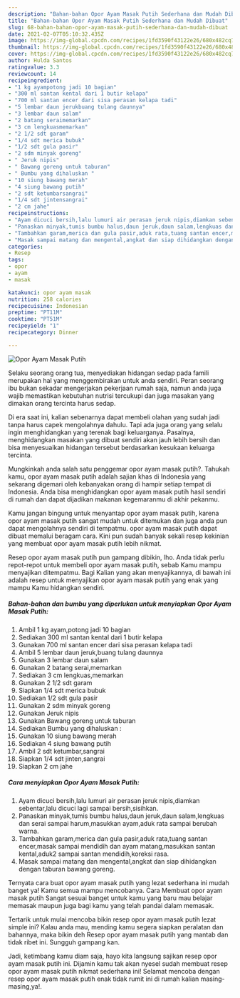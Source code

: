 ```yaml
---
description: "Bahan-bahan Opor Ayam Masak Putih Sederhana dan Mudah Dibuat"
title: "Bahan-bahan Opor Ayam Masak Putih Sederhana dan Mudah Dibuat"
slug: 68-bahan-bahan-opor-ayam-masak-putih-sederhana-dan-mudah-dibuat
date: 2021-02-07T05:10:32.435Z
image: https://img-global.cpcdn.com/recipes/1fd3590f43122e26/680x482cq70/opor-ayam-masak-putih-foto-resep-utama.jpg
thumbnail: https://img-global.cpcdn.com/recipes/1fd3590f43122e26/680x482cq70/opor-ayam-masak-putih-foto-resep-utama.jpg
cover: https://img-global.cpcdn.com/recipes/1fd3590f43122e26/680x482cq70/opor-ayam-masak-putih-foto-resep-utama.jpg
author: Hulda Santos
ratingvalue: 3.3
reviewcount: 14
recipeingredient:
- "1 kg ayampotong jadi 10 bagian"
- "300 ml santan kental dari 1 butir kelapa"
- "700 ml santan encer dari sisa perasan kelapa tadi"
- "5 lembar daun jerukbuang tulang daunnya"
- "3 lembar daun salam"
- "2 batang seraimemarkan"
- "3 cm lengkuasmemarkan"
- "2 1/2 sdt garam"
- "1/4 sdt merica bubuk"
- "1/2 sdt gula pasir"
- "2 sdm minyak goreng"
- " Jeruk nipis"
- " Bawang goreng untuk taburan"
- " Bumbu yang dihaluskan "
- "10 siung bawang merah"
- "4 siung bawang putih"
- "2 sdt ketumbarsangrai"
- "1/4 sdt jintensangrai"
- "2 cm jahe"
recipeinstructions:
- "Ayam dicuci bersih,lalu lumuri air perasan jeruk nipis,diamkan sebentar,lalu dicuci lagi sampai bersih,sisihkan."
- "Panaskan minyak,tumis bumbu halus,daun jeruk,daun salam,lengkuas dan serai sampai harum,masukkan ayam,aduk rata sampai berubah warna."
- "Tambahkan garam,merica dan gula pasir,aduk rata,tuang santan encer,masak sampai mendidih dan ayam matang,masukkan santan kental,aduk2 sampai santan mendidih,koreksi rasa."
- "Masak sampai matang dan mengental,angkat dan siap dihidangkan dengan taburan bawang goreng."
categories:
- Resep
tags:
- opor
- ayam
- masak

katakunci: opor ayam masak 
nutrition: 258 calories
recipecuisine: Indonesian
preptime: "PT11M"
cooktime: "PT51M"
recipeyield: "1"
recipecategory: Dinner

---
```



![Opor Ayam Masak Putih](https://img-global.cpcdn.com/recipes/1fd3590f43122e26/680x482cq70/opor-ayam-masak-putih-foto-resep-utama.jpg)

Selaku seorang orang tua, menyediakan hidangan sedap pada famili merupakan hal yang menggembirakan untuk anda sendiri. Peran seorang ibu bukan sekadar mengerjakan pekerjaan rumah saja, namun anda juga wajib memastikan kebutuhan nutrisi tercukupi dan juga masakan yang dimakan orang tercinta harus sedap.

Di era  saat ini, kalian sebenarnya dapat membeli olahan yang sudah jadi tanpa harus capek mengolahnya dahulu. Tapi ada juga orang yang selalu ingin menghidangkan yang terenak bagi keluarganya. Pasalnya, menghidangkan masakan yang dibuat sendiri akan jauh lebih bersih dan bisa menyesuaikan hidangan tersebut berdasarkan kesukaan keluarga tercinta. 



Mungkinkah anda salah satu penggemar opor ayam masak putih?. Tahukah kamu, opor ayam masak putih adalah sajian khas di Indonesia yang sekarang digemari oleh kebanyakan orang di hampir setiap tempat di Indonesia. Anda bisa menghidangkan opor ayam masak putih hasil sendiri di rumah dan dapat dijadikan makanan kegemaranmu di akhir pekanmu.

Kamu jangan bingung untuk menyantap opor ayam masak putih, karena opor ayam masak putih sangat mudah untuk ditemukan dan juga anda pun dapat mengolahnya sendiri di tempatmu. opor ayam masak putih dapat dibuat memalui beragam cara. Kini pun sudah banyak sekali resep kekinian yang membuat opor ayam masak putih lebih nikmat.

Resep opor ayam masak putih pun gampang dibikin, lho. Anda tidak perlu repot-repot untuk membeli opor ayam masak putih, sebab Kamu mampu menyajikan ditempatmu. Bagi Kalian yang akan menyajikannya, di bawah ini adalah resep untuk menyajikan opor ayam masak putih yang enak yang mampu Kamu hidangkan sendiri.

<!--inarticleads1-->

##### Bahan-bahan dan bumbu yang diperlukan untuk menyiapkan Opor Ayam Masak Putih:

1. Ambil 1 kg ayam,potong jadi 10 bagian
1. Sediakan 300 ml santan kental dari 1 butir kelapa
1. Gunakan 700 ml santan encer dari sisa perasan kelapa tadi
1. Ambil 5 lembar daun jeruk,buang tulang daunnya
1. Gunakan 3 lembar daun salam
1. Gunakan 2 batang serai,memarkan
1. Sediakan 3 cm lengkuas,memarkan
1. Gunakan 2 1/2 sdt garam
1. Siapkan 1/4 sdt merica bubuk
1. Sediakan 1/2 sdt gula pasir
1. Gunakan 2 sdm minyak goreng
1. Gunakan  Jeruk nipis
1. Gunakan  Bawang goreng untuk taburan
1. Sediakan  Bumbu yang dihaluskan :
1. Gunakan 10 siung bawang merah
1. Sediakan 4 siung bawang putih
1. Ambil 2 sdt ketumbar,sangrai
1. Siapkan 1/4 sdt jinten,sangrai
1. Siapkan 2 cm jahe




<!--inarticleads2-->

##### Cara menyiapkan Opor Ayam Masak Putih:

1. Ayam dicuci bersih,lalu lumuri air perasan jeruk nipis,diamkan sebentar,lalu dicuci lagi sampai bersih,sisihkan.
1. Panaskan minyak,tumis bumbu halus,daun jeruk,daun salam,lengkuas dan serai sampai harum,masukkan ayam,aduk rata sampai berubah warna.
1. Tambahkan garam,merica dan gula pasir,aduk rata,tuang santan encer,masak sampai mendidih dan ayam matang,masukkan santan kental,aduk2 sampai santan mendidih,koreksi rasa.
1. Masak sampai matang dan mengental,angkat dan siap dihidangkan dengan taburan bawang goreng.




Ternyata cara buat opor ayam masak putih yang lezat sederhana ini mudah banget ya! Kamu semua mampu mencobanya. Cara Membuat opor ayam masak putih Sangat sesuai banget untuk kamu yang baru mau belajar memasak maupun juga bagi kamu yang telah pandai dalam memasak.

Tertarik untuk mulai mencoba bikin resep opor ayam masak putih lezat simple ini? Kalau anda mau, mending kamu segera siapkan peralatan dan bahannya, maka bikin deh Resep opor ayam masak putih yang mantab dan tidak ribet ini. Sungguh gampang kan. 

Jadi, ketimbang kamu diam saja, hayo kita langsung sajikan resep opor ayam masak putih ini. Dijamin kamu tak akan nyesel sudah membuat resep opor ayam masak putih nikmat sederhana ini! Selamat mencoba dengan resep opor ayam masak putih enak tidak rumit ini di rumah kalian masing-masing,ya!.

